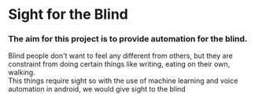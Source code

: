 # Sight for the Blind</br>
### The aim for this project is to provide automation for the blind.</br> 
Blind people don't want to feel any different from others, but they are constraint from doing certain things like writing, eating on their own, walking.</br>This things require sight so with the use of machine learning and voice automation in android, we would give sight to the blind
